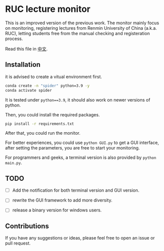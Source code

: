 # RUC lecture monitor

This is an improved version of the previous work. The monitor mainly focus on monitoring, registering lectures from Renmin University of China (a.k.a. RUC), letting students free from the manual checking and registeration process.

Read this file in [中文](./README_zh.md).

## Installation
it is advised to create a vitual environment first.
```bash
conda create -n "spider" python=3.9 -y
conda activate spider
```
It is tested under `python==3.9`, it should also work on newer versions of python.

Then, you could install the required packages.
```bash
pip install -r requirements.txt
```

After that, you could run the monitor.

For better experiences, you could use `python GUI.py` to get a GUI interface, after setting the parameters, you are free to start your monitoring.

For programmers and geeks, a terminal version is also provided by `python main.py`.

## TODO
- [ ] Add the notification for both terminal version and GUI version.
- [ ] rewrite the GUI framework to add more diversity.
- [ ] release a binary version for windows users.


## Contributions
If you have any suggestions or ideas, please feel free to open an issue or pull request.